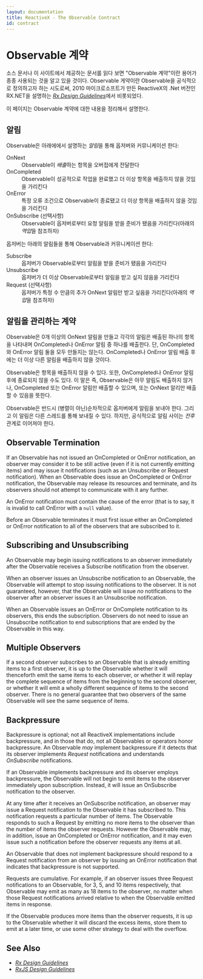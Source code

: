 ```yaml
---
layout: documentation
title: ReactiveX - The Observable Contract
id: contract
---
```


<h1>Observable 계약</h1>
<p>
 소스 문서나 이 사이트에서 제공하는 문서를 읽다 보면 "Observable 계약"이란 용어가 종종 사용되는 것을 알고 있을 것이다. Observable 게약이란 Observable을 공식적으로 정의하고자 하는 시도로써, 2010 마이크로소프트가
 만든 ReactiveX의 .Net 버전인 RX.NET을 설명하는 <a href="https://go.microsoft.com/fwlink/?LinkID=205219"><cite>Rx Design Guidelines</cite></a>에서 비롯되었다.
</p><p>
 이 페이지는 Observable 계약에 대한 내용을 정리해서 설명한다.
</p>
<h2>알림</h2>
<p>
 Observable은 아래에에서 설명하는 <i>알림</i>을 통해 옵저버와 커뮤니케이션 한다:
</p>
<dl>
 <dt>OnNext</dt>
  <dd>Observable이 <i>배출</i>하는 항목을 오버접에게 전달한다</dd>
 <dt>OnCompleted</dt>
  <dd>Observable이 성공적으로 작업을 완료했고 더 이상 항목을 배출하지 않을 것임을 가리킨다</dd>
 <dt>OnError</dt>
  <dd>특정 오류 조건으로 Observable이 종료됐고 더 이상 항목을 배출하지 않을 것임을 가리킨다</dd>
 <dt>OnSubscribe (선택사항)</dt>
  <dd>Observable이 옵저버로부터 요청 알림을 받을 준비가 됐음을 가리킨다(아래의 <i>역압</i>을 참조하자)</dd>
</dl>
<p>
 옵저버는 아래의 알림들을 통해 Observable과 커뮤니케이션 한다:
</p>
<dl>
 <dt>Subscribe</dt>
  <dd>옵저버가 Observable로부터 알림을 받을 준비가 됐음을 가리킨다</dd>
 <dt>Unsubscribe</dt>
  <dd>옵저버가 더 이상 Observable로부터 알림을 받고 싶지 않음을 가리킨다</dd>
 <dt>Request (선택사항)</dt>
  <dd>옵저버가 특정 수 만큼의 추가 OnNext 알림만 받고 싶음을 가리킨다(아래의 <i>역압</i>을 참조하자)</dd>
</dl>
<h2>알림을 관리하는 계약</h2>
<p>
 Observable은 0개 이상의 OnNext 알림을 만들고 각각의 알림은 배출된 하나의 항목을 나타내며 OnCompleted나 OnError 알림 중 하나를 배출한다. 단, OnCompleted와 OnError 알림 둘을 모두 만들지는 않는다.
 OnCompleted나 OnError 알림 배출 후에는 더 이상 다른 알림을 배출하지 않을 것이다.
</p><p>
 Observable은 항목을 배출하지 않을 수 있다. 또한, OnCompleted나 OnError 알림 후에 종료되지 않을 수도 있다. 이 말은 즉, Observable은 아무 알림도 배출하지 않거나, OnCompleted 또는 OnError 알림만 배출할 수 있으며, 또는 OnNext 알리만 배출할 수 있음을 뜻한다.
</p><p>
 Observable은 반드시 (병렬이 아닌)순차적으로 옵저버에게 알림을 보내야 한다. 그리고 이 알림은 다른 스레드를 통해 보내질 수 있다. 하지만, 공식적으로 알림 사이는 <i>전후</i> 관계로 이어져야 한다.
</p>
<h2>Observable Termination</h2>
<p>
 If an Observable has not issued an OnCompleted or OnError notification, an observer may consider it to be still
 active (even if it is not currently emitting items) and may issue it notifications (such as an Unsubscribe
 or Request notification). When an Observable does issue an OnCompleted or OnError notification, the Observable
 may release its resources and terminate, and its observers should not attempt to communicate with it any
 further.
</p><p>
 An OnError notification must contain the cause of the error (that is to say, it is invalid to call OnError with
 a <code>null</code> value).
</p><p>
 Before an Observable terminates it must first issue either an OnCompleted or OnError notification to all of the
 observers that are subscribed to it.
</p>
<h2>Subscribing and Unsubscribing</h2>
<p>
 An Observable may begin issuing notifications to an observer immediately after the Observable receives a
 Subscribe notification from the observer.
</p><p>
 When an observer issues an Unsubscribe notification to an Observable, the Observable will attempt to stop
 issuing notifications to the observer. It is not guaranteed, however, that the Observable will issue
 <em>no</em> notifications to the observer after an observer issues it an Unsubscribe notification.
</p><p>
 When an Observable issues an OnError or OnComplete notification to its observers, this ends the subscription.
 Observers do not need to issue an Unsubscribe notification to end subscriptions that are ended by the Observable
 in this way.
</p>
<h2>Multiple Observers</h2>
<p>
 If a second observer subscribes to an Observable that is already emitting items to a first observer, it is up
 to the Observable whether it will thenceforth emit the same items to each observer, or whether it will replay
 the complete sequence of items from the beginning to the second observer, or whether it will emit a wholly
 different sequence of items to the second observer. There is no general guarantee that two observers of the
 same Observable will see the same sequence of items.
</p>
<h2>Backpressure</h2>
<p>
 Backpressure is optional; not all ReactiveX implementations include backpressure, and in those that do, not all
 Observables or operators honor backpressure. An Observable <em>may</em> implement backpressure if it detects
 that its observer implements <i>Request</i> notifications and understands <i>OnSubscribe</i> notifications.
</p><p>
 If an Observable implements backpressure and its observer employs backpressure, the Observable will not begin
 to emit items to the observer immediately upon subscription. Instead, it will issue an OnSubscribe notification
 to the observer.
</p><p>
 At any time after it receives an OnSubscribe notification, an observer may issue a Request notification to the
 Observable it has subscribed to. This notification requests a particular number of items. The Observable
 responds to such a Request by emitting no more items to the observer than the number of items the observer
 requests. However the Observable may, in addition, issue an OnCompleted or OnError notification, and it may
 even issue such a notification before the observer requests any items at all.
</p><p>
 An Observable that does not implement backpressure should respond to a Request notification from an observer
 by issuing an OnError notification that indicates that backpressure is not supported.
</p><p>
 Requests are cumulative. For example, if an observer issues three Request notifications to an Observable, for
 3, 5, and 10 items respectively, that Observable may emit as many as 18 items to the observer, no matter when
 those Request notifications arrived relative to when the Observable emitted items in response.
</p><p>
 If the Observable produces more items than the observer requests, it is up to the Observable whether it will
 discard the excess items, store them to emit at a later time, or use some other strategy to deal with the
 overflow.
</p>
<h2>See Also</h2>
<ul>
 <li><a href="https://go.microsoft.com/fwlink/?LinkID=205219"><cite>Rx Design Guidelines</cite></a></li>
 <li><a href="http://xgrommx.github.io/rx-book/content/guidelines/index.html"><cite>RxJS Design Guidelines</cite></a></li>
</ul>
